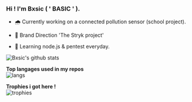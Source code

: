 ### Hi ! I'm Bxsic ( ' BASIC ' ).

- 🌧  Currently working on a connected pollution sensor (school project).

- 👕  Brand Direction 'The Stryk project'  

- 🌿  Learning node.js & pentest everyday.


![Bxsic's github stats](https://github-readme-stats.vercel.app/api?username=bxsic-fr&show_icons=true&theme=dracula)

**Top langages used in my repos**<br>
![langs](https://github-readme-stats.vercel.app/api/top-langs?username=bxsic-fr&show_icons=true&locale=en&layout=compact&theme=dracula)

**Trophies i got here !**<br>
![trophies](https://github-profile-trophy.vercel.app/?username=bxsic-fr&theme=juicyfresh&no-bg=true)
